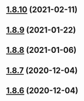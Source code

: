 ## [1.8.10](https://github.com/dds/aoc2019/compare/v1.8.9...v1.8.10) (2021-02-11)



## [1.8.9](https://github.com/dds/aoc2019/compare/v1.8.8...v1.8.9) (2021-01-22)



## [1.8.8](https://github.com/dds/aoc2019/compare/v1.8.7...v1.8.8) (2021-01-06)



## [1.8.7](https://github.com/dds/aoc2019/compare/v1.8.6...v1.8.7) (2020-12-04)



## [1.8.6](https://github.com/dds/aoc2019/compare/v1.8.5...v1.8.6) (2020-12-04)



